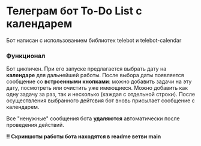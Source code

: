 # Телеграм бот To-Do List с календарем
Бот написан с использованием библиотек telebot и telebot-calendar

### Функционал
Бот цикличен. При его запуске предлагается выбрать дату на **календаре** для дальнейшей работы. После выбора даты появляется сообщение со **встроенными кнопками**: можно добавить задачи на эту дату, посмотреть или очистить уже имеющиеся. Можно добавить как одну задачу за раз, так и несколько (каждая с отдельной строки). После осуществления выбранного дейтсвия бот вновь присылает сообщение с календарем.

Все "ненужные" сообщения бота **удаляются** автоматически после проведения действий.

**!! Скриншоты работы бота находятся в readme ветви main**

